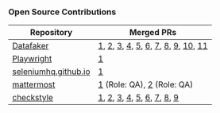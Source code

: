 ### Open Source Contributions

| Repository | Merged PRs |
| ------- | ---------- |
| [Datafaker](https://github.com/datafaker-net/datafaker) | [1](https://github.com/datafaker-net/datafaker/pull/155), [2](https://github.com/datafaker-net/datafaker/pull/156), [3](https://github.com/datafaker-net/datafaker/pull/165), [4](https://github.com/datafaker-net/datafaker/pull/170), [5](https://github.com/datafaker-net/datafaker/pull/171), [6](https://github.com/datafaker-net/datafaker/pull/191), [7](https://github.com/datafaker-net/datafaker/pull/194), [8](https://github.com/datafaker-net/datafaker/pull/197), [9](https://github.com/datafaker-net/datafaker/pull/204), [10](https://github.com/datafaker-net/datafaker/pull/208), [11](https://github.com/datafaker-net/datafaker/pull/209)|
| [Playwright](https://github.com/microsoft/playwright) | [1](https://github.com/microsoft/playwright/pull/26537) |
| [seleniumhq.github.io ](https://github.com/SeleniumHQ/seleniumhq.github.io) | [1](https://github.com/SeleniumHQ/seleniumhq.github.io/pull/1458) |
| [mattermost](https://github.com/mattermost/mattermost) | [1](https://github.com/mattermost/mattermost/pull/24747) (Role: QA), [2](https://github.com/mattermost/mattermost/pull/24847) (Role: QA) |
| [checkstyle](https://github.com/checkstyle/checkstyle) | [1](https://github.com/checkstyle/checkstyle/pull/14309), [2](https://github.com/checkstyle/checkstyle/pull/14311), [3](https://github.com/checkstyle/checkstyle/pull/14323), [4](https://github.com/checkstyle/checkstyle/pull/14350), [5](https://github.com/checkstyle/checkstyle/pull/14354), [6](https://github.com/checkstyle/checkstyle/pull/14355), [7](https://github.com/checkstyle/checkstyle/pull/14411), [8](https://github.com/checkstyle/checkstyle/pull/14438), [9](https://github.com/checkstyle/checkstyle/pull/14470) |
